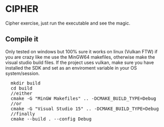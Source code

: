 # CIPHER
Cipher exercise, just run the executable and see the magic.
## Compile it
Only tested on windows but 100% sure it works on linux (Vulkan FTW)
if you are crazy like me use the MinGW64 makefiles, otherwise make the visual studio build files.
If the project uses vulkan, make sure you have installed the SDK and set as an enviroment variable in your OS system/session.
<pre>
  mkdir build
  cd build
  //either
  cmake -G "MinGW Makefiles" .. -DCMAKE_BUILD_TYPE=Debug
  //or
  cmake -G "Visual Studio 15" .. -DCMAKE_BUILD_TYPE=Debug
  //finally
  cmake --build . --config Debug
</pre>
